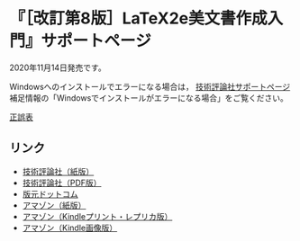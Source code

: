 # 『［改訂第8版］LaTeX2e美文書作成入門』サポートページ

2020年11月14日発売です。

Windowsへのインストールでエラーになる場合は，
[技術評論社サポートページ](https://gihyo.jp/book/2020/978-4-297-11712-2/support)
補足情報の「Windowsでインストールがエラーになる場合」をご覧ください。

[正誤表](Errata.md)

## リンク

* [技術評論社（紙版）](https://gihyo.jp/book/2020/978-4-297-11712-2)
* [技術評論社（PDF版）](https://gihyo.jp/dp/ebook/2020/978-4-297-11713-9)
* [版元ドットコム](https://www.hanmoto.com/bd/isbn/9784297117122)
* [アマゾン（紙版）](https://www.amazon.co.jp/dp/4297117126)
* [アマゾン（Kindleプリント・レプリカ版）](https://www.amazon.co.jp/dp/B08MZ9YZS5)
* [アマゾン（Kindle画像版）](https://www.amazon.co.jp/dp/B08MZ98Z1Q)

